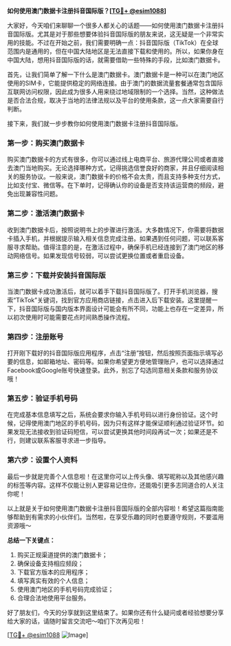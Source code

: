 **如何使用澳门数据卡注册抖音国际版？[[TG💪+ @esim1088](https://t.me/s/esim1088)]**

大家好，今天咱们来聊聊一个很多人都关心的话题——如何使用澳门数据卡注册抖音国际版。尤其是对于那些想要体验抖音国际版的朋友来说，这无疑是一个非常实用的技能。不过在开始之前，我们需要明确一点：抖音国际版（TikTok）在全球范围内是通用的，但在中国大陆地区是无法直接下载和使用的。所以，如果你身在中国大陆，想用抖音国际版的话，就需要借助一些特殊的手段，比如澳门数据卡。

首先，让我们简单了解一下什么是澳门数据卡。澳门数据卡是一种可以在澳门地区使用的SIM卡，它能提供稳定的网络连接。由于澳门的数据流量套餐通常包含国际互联网访问权限，因此成为很多人用来绕过地域限制的一个选择。当然，这种做法是否合法合规，取决于当地的法律法规以及平台的使用条款，这一点大家需要自行判断。

接下来，我们就一步步教你如何使用澳门数据卡注册抖音国际版。

### 第一步：购买澳门数据卡

购买澳门数据卡的方式有很多，你可以通过线上电商平台、旅游代理公司或者直接去澳门当地购买。无论选择哪种方式，记得挑选信誉良好的商家，并且仔细阅读相关的服务协议。一般来说，澳门数据卡的价格不会太贵，而且支持多种支付方式，比如支付宝、微信等。在下单时，记得确认你的设备是否支持该运营商的频段，避免出现兼容性问题。

### 第二步：激活澳门数据卡

收到澳门数据卡后，按照说明书上的步骤进行激活。大多数情况下，你需要将数据卡插入手机，并根据提示输入相关信息完成注册。如果遇到任何问题，可以联系客服寻求帮助。值得注意的是，在激活过程中，确保手机已经连接到了澳门地区的移动网络信号。如果发现信号较弱，可以尝试更换位置或者重启设备。

### 第三步：下载并安装抖音国际版

当澳门数据卡成功激活后，就可以着手下载抖音国际版了。打开手机浏览器，搜索“TikTok”关键词，找到官方应用商店链接，点击进入后下载安装。这里提醒一下，抖音国际版与国内版本界面设计可能会有所不同，功能上也存在一定差异，所以初次使用时可能需要花点时间熟悉操作流程。

### 第四步：注册账号

打开刚下载好的抖音国际版应用程序，点击“注册”按钮，然后按照页面指示填写必要的信息，如邮箱地址、密码等。如果你希望更方便地管理账户，也可以选择通过Facebook或Google账号快速登录。此外，别忘了勾选同意相关条款和服务协议哦！

### 第五步：验证手机号码

在完成基本信息填写之后，系统会要求你输入手机号码以进行身份验证。这个时候，记得使用澳门地区的手机号码，因为只有这样才能保证顺利通过验证环节。如果发现无法接收到验证码短信，可以尝试更换其他时间段再试一次；如果还是不行，则建议联系客服寻求进一步指导。

### 第六步：设置个人资料

最后一步就是完善个人信息啦！在这里你可以上传头像、填写昵称以及其他感兴趣的标签等内容。这样不仅能让别人更容易记住你，还能吸引更多志同道合的人关注你呢！

以上就是关于如何使用澳门数据卡注册抖音国际版的全部内容啦！希望这篇指南能够帮助到有需求的小伙伴们。当然啦，在享受乐趣的同时也要遵守规则，不要滥用资源哦～

**总结一下关键点：**
1. 购买正规渠道提供的澳门数据卡；
2. 确保设备支持相应频段；
3. 下载官方版本的应用程序；
4. 填写真实有效的个人信息；
5. 使用澳门地区的手机号码完成验证；
6. 合理合法地使用平台服务。

好了朋友们，今天的分享就到这里结束了。如果你还有什么疑问或者经验想要分享给大家的话，请随时留言交流吧～咱们下次再见啦！

[[TG💪+ @esim1088](https://t.me/s/esim1088) ![Image](https://i.postimg.cc/4NQfJmqS/Snipaste-2025-05-13-00-14-12.png)]